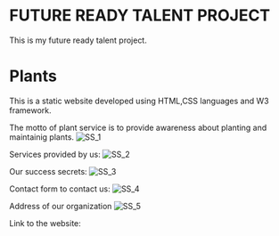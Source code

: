 <h1>FUTURE READY TALENT PROJECT</h1>

This is my future ready talent project.

<h1>Plants</h1>

This is a static website developed using HTML,CSS languages and W3 framework.

The motto of plant service is to provide awareness about planting and maintainig plants.
![SS_1](https://user-images.githubusercontent.com/113349408/190175404-609e349a-a8b4-46aa-86bb-3882e5ec8489.png)

Services provided by us:
![SS_2](https://user-images.githubusercontent.com/113349408/190175453-c89bbab8-7735-4069-b05c-4f3c5eabe5f1.png)

Our success secrets:
![SS_3](https://user-images.githubusercontent.com/113349408/190175476-1de0c1cc-a037-4e95-a1b6-63495d1db2ef.png)

Contact form to contact us:
![SS_4](https://user-images.githubusercontent.com/113349408/190175496-3a1ed67d-1c97-49d1-9fc0-97dc1e5f584e.png)

Address of our organization
![SS_5](https://user-images.githubusercontent.com/113349408/190175523-cedb0ec0-67f5-4f4c-b6a2-852574679567.png)

Link to the website:

